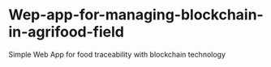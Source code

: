 # Wep-app-for-managing-blockchain-in-agrifood-field
Simple Web App for food traceability with blockchain technology
